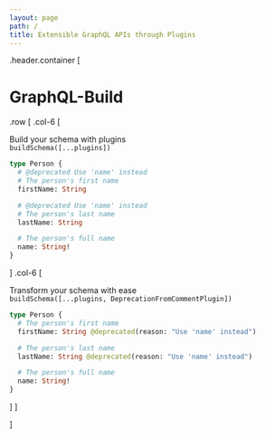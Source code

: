 ```yaml
---
layout: page
path: /
title: Extensible GraphQL APIs through Plugins
---
```


.header.container [

GraphQL-Build
=============

.row [
.col-6 [

Build your schema with plugins  
`buildSchema([...plugins])`

```graphql
type Person {
  # @deprecated Use 'name' instead
  # The person's first name
  firstName: String

  # @deprecated Use 'name' instead
  # The person's last name
  lastName: String

  # The person's full name
  name: String!
}
```

]
.col-6 [

Transform your schema with ease  
`buildSchema([...plugins, DeprecationFromCommentPlugin])`

```graphql
type Person {
  # The person's first name
  firstName: String @deprecated(reason: "Use 'name' instead")

  # The person's last name
  lastName: String @deprecated(reason: "Use 'name' instead")

  # The person's full name
  name: String!
}
```
]
]

]

